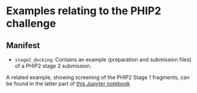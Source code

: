 # Examples relating to the PHIP2 challenge

## Manifest
- `stage2_docking`: Contains an example (preparation and submission files) of a PHIP2 stage 2 submission.

A related example, showing screening of the PHIP2 Stage 1 fragments, can be found in the latter part of [this Jupyter notebook](https://github.com/MobleyLab/drug-computing/blob/master/uci-pharmsci/lectures/docking_scoring_pose/OEDocking.ipynb)
